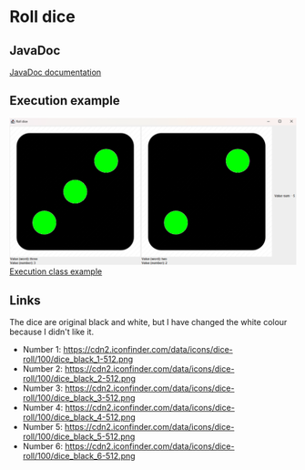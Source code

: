 # Roll dice

## JavaDoc

[JavaDoc documentation](file:///C:/Users/mcr99/Documents/Personal%20programming%20projects/Roll%20dice/docs/RollDice.html)

## Execution example

![Execution example](https://github.com/marc7666/Roll-dice/blob/master/images/execution%20example.png?raw=true)
[Execution class example](https://github.com/marc7666/Roll-dice/blob/master/src/Main.java)



## Links
The dice are original black and white, but I have changed the white colour because I didn't like it.

* Number 1: https://cdn2.iconfinder.com/data/icons/dice-roll/100/dice_black_1-512.png
* Number 2: https://cdn2.iconfinder.com/data/icons/dice-roll/100/dice_black_2-512.png
* Number 3: https://cdn2.iconfinder.com/data/icons/dice-roll/100/dice_black_3-512.png
* Number 4: https://cdn2.iconfinder.com/data/icons/dice-roll/100/dice_black_4-512.png
* Number 5: https://cdn2.iconfinder.com/data/icons/dice-roll/100/dice_black_5-512.png
* Number 6: https://cdn2.iconfinder.com/data/icons/dice-roll/100/dice_black_6-512.png
